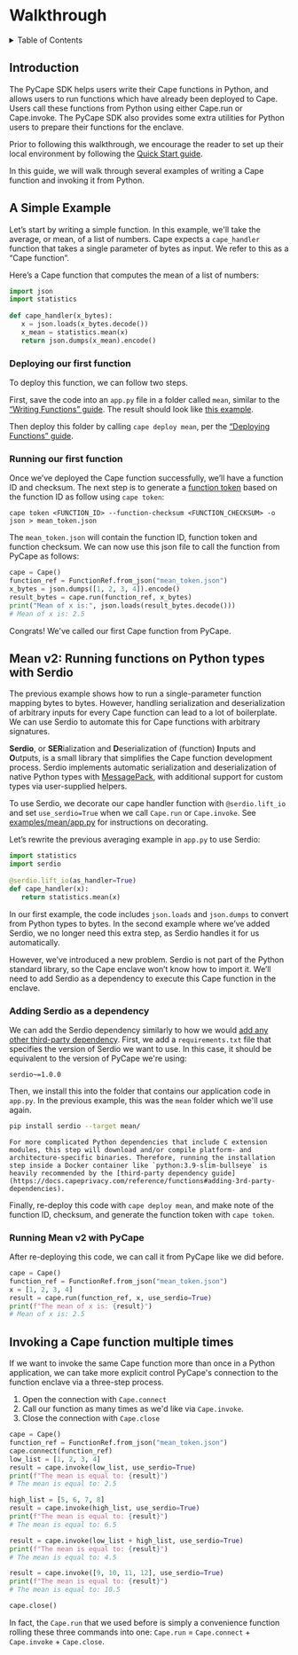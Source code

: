 Walkthrough
=================

<details>
  <summary>Table of Contents</summary>
  <ol>
    <li><a href="#introduction">Introduction</a></li>
    <li><a href="#a-simple-example">A Simple Example</a></li>
    <li><a href="#mean-v2-running-functions-on-python-types-with-serdio">Mean v2</a></li>
    <li><a href="#invoking-a-cape-function-multiple-times">Invoking a Cape function multiple times</a></li>
  </ol>
</details>

## Introduction 
The PyCape SDK helps users write their Cape functions in Python, and allows users to run functions which have already been deployed to Cape. Users call these functions from Python using either Cape.run or Cape.invoke. The PyCape SDK also provides some extra utilities for Python users to prepare their functions for the enclave.

Prior to following this walkthrough, we encourage the reader to set up their local environment by following the [Quick Start guide](https://docs.capeprivacy.com/getting-started).

In this guide, we will walk through several examples of writing a Cape function and invoking it from Python.

## A Simple Example

Let’s start by writing a simple function.  In this example, we'll take the average, or mean, of a list of numbers. Cape expects a `cape_handler` function that takes a single parameter of bytes as input. We refer to this as a “Cape function”.

Here’s a Cape function that computes the mean of a list of numbers:
```python
import json
import statistics
 
def cape_handler(x_bytes):
   x = json.loads(x_bytes.decode())
   x_mean = statistics.mean(x)
   return json.dumps(x_mean).encode()
```

### Deploying our first function
To deploy this function, we can follow two steps.

First, save the code into an `app.py` file in a folder called `mean`, similar to the [“Writing Functions” guide](https://docs.capeprivacy.com/tutorials/writing). The result should look like [this example](https://github.com/capeprivacy/pycape/tree/main/examples/mean). 

Then deploy this folder by calling `cape deploy mean`, per the [“Deploying Functions” guide](https://docs.capeprivacy.com/tutorials/deploying).

### Running our first function

Once we’ve deployed the Cape function successfully, we’ll have a function ID and checksum. The next step is to generate a [function token](https://docs.capeprivacy.com/tutorials/tokens) based on the function ID as follow using `cape token`:
```
cape token <FUNCTION_ID> --function-checksum <FUNCTION_CHECKSUM> -o json > mean_token.json
```
The `mean_token.json` will contain the function ID, function token and function checksum. We can now use this json file to call the function from PyCape as follows:

```python
cape = Cape()
function_ref = FunctionRef.from_json("mean_token.json")
x_bytes = json.dumps([1, 2, 3, 4]).encode()
result_bytes = cape.run(function_ref, x_bytes)
print("Mean of x is:", json.loads(result_bytes.decode()))
# Mean of x is: 2.5
```

Congrats! We've called our first Cape function from PyCape.

## Mean v2: Running functions on Python types with Serdio

The previous example shows how to run a single-parameter function mapping bytes to bytes. However, handling serialization and deserialization of arbitrary inputs for every Cape function can lead to a lot of boilerplate. We can use Serdio to automate this for Cape functions with arbitrary signatures.

**Serdio**, or **SER**ialization and **D**eserialization of (function) **I**nputs and **O**utputs, is a small library that simplifies the Cape function development process. Serdio implements automatic serialization and deserialization of native Python types with [MessagePack](https://msgpack.org/index.html), with additional support for custom types via user-supplied helpers.

To use Serdio, we decorate our cape handler function with `@serdio.lift_io` and set `use_serdio=True` when we call `Cape.run` or `Cape.invoke`. See [examples/mean/app.py](https://github.com/capeprivacy/pycape/blob/main/examples/mean/app.py) for instructions on decorating.

Let’s rewrite the previous averaging example in `app.py` to use Serdio: 

```python
import statistics
import serdio
 
@serdio.lift_io(as_handler=True)
def cape_handler(x):
   return statistics.mean(x)
```
 
In our first example, the code includes `json.loads` and `json.dumps` to convert from Python types to bytes. In the second example where we’ve added Serdio, we no longer need this extra step, as Serdio handles it for us automatically.

However, we’ve introduced a new problem. Serdio is not part of the Python standard library, so the Cape enclave won’t know how to import it. We’ll need to add Serdio as a dependency to execute this Cape function in the enclave.

### Adding Serdio as a dependency

We can add the Serdio dependency similarly to how we would [add any other third-party dependency](https://docs.capeprivacy.com/how-to/dependencies). First, we add a `requirements.txt` file that specifies the version of Serdio we want to use. In this case, it should be equivalent to the version of PyCape we're using:

```
serdio~=1.0.0
```

Then, we install this into the folder that contains our application code in `app.py`. In the previous example, this was the `mean` folder which we'll use again.
```sh
pip install serdio --target mean/
```

```{important}
For more complicated Python dependencies that include C extension modules, this step will download and/or compile platform- and architecture-specific binaries. Therefore, running the installation step inside a Docker container like `python:3.9-slim-bullseye` is heavily recommended by the [third-party dependency guide](https://docs.capeprivacy.com/reference/functions#adding-3rd-party-dependencies).
```

Finally, re-deploy this code with `cape deploy mean`, and make note of the function ID, checksum, and generate the function token with `cape token`.

### Running Mean v2 with PyCape

After re-deploying this code, we can call it from PyCape like we did before.
```python
cape = Cape()
function_ref = FunctionRef.from_json("mean_token.json")
x = [1, 2, 3, 4]
result = cape.run(function_ref, x, use_serdio=True)
print(f"The mean of x is: {result}")
# Mean of x is: 2.5
```

## Invoking a Cape function multiple times
If we want to invoke the same Cape function more than once in a Python application, we can take more explicit control PyCape's connection to the function enclave via a three-step process.
1. Open the connection with `Cape.connect`
2. Call our function as many times as we'd like via `Cape.invoke`.
3. Close the connection with `Cape.close`

```python
cape = Cape()
function_ref = FunctionRef.from_json("mean_token.json")
cape.connect(function_ref)
low_list = [1, 2, 3, 4]
result = cape.invoke(low_list, use_serdio=True)
print(f"The mean is equal to: {result}")
# The mean is equal to: 2.5

high_list = [5, 6, 7, 8]
result = cape.invoke(high_list, use_serdio=True)
print(f"The mean is equal to: {result}")
# The mean is equal to: 6.5

result = cape.invoke(low_list + high_list, use_serdio=True)
print(f"The mean is equal to: {result}")
# The mean is equal to: 4.5

result = cape.invoke([9, 10, 11, 12], use_serdio=True)
print(f"The mean is equal to: {result}")
# The mean is equal to: 10.5

cape.close()
```

In fact, the `Cape.run` that we used before is simply a convenience function rolling these three commands into one: `Cape.run` = `Cape.connect` + `Cape.invoke` + `Cape.close`.
